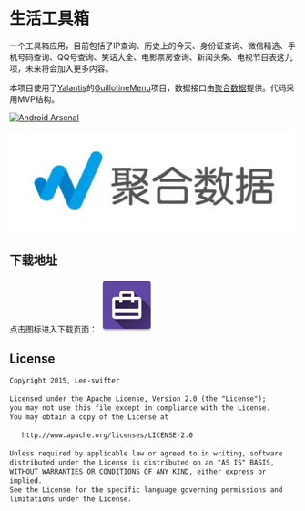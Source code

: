 # 生活工具箱

一个工具箱应用，目前包括了IP查询、历史上的今天、身份证查询、微信精选、手机号码查询、QQ号查询、笑话大全、电影票房查询、新闻头条、电视节目表这九项，未来将会加入更多内容。

本项目使用了[Yalantis](https://github.com/Yalantis)的[GuillotineMenu](https://github.com/Yalantis/GuillotineMenu-Android)项目，数据接口由[聚合数据](https://www.juhe.cn/)提供。代码采用MVP结构。

[![Android Arsenal](https://img.shields.io/badge/Android%20Arsenal-GuillotineMenu-green.svg?style=flat)](https://android-arsenal.com/details/1/1995)

[![Juhe API](./documents/logo_juhe.jpg)](https://www.juhe.cn/) 

## 下载地址

点击图标进入下载页面：
[![](app/src/main/res/mipmap-xhdpi/ic_launcher.png)](http://fir.im/tobox)

## License

    Copyright 2015, Lee-swifter

    Licensed under the Apache License, Version 2.0 (the "License");
    you may not use this file except in compliance with the License.
    You may obtain a copy of the License at

       http://www.apache.org/licenses/LICENSE-2.0

    Unless required by applicable law or agreed to in writing, software
    distributed under the License is distributed on an "AS IS" BASIS,
    WITHOUT WARRANTIES OR CONDITIONS OF ANY KIND, either express or implied.
    See the License for the specific language governing permissions and
    limitations under the License.

